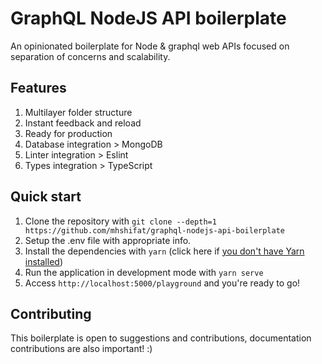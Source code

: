 # GraphQL NodeJS API boilerplate

An opinionated boilerplate for Node & graphql web APIs focused on separation of concerns and scalability.

## Features

1. Multilayer folder structure
2. Instant feedback and reload
3. Ready for production
4. Database integration > MongoDB
5. Linter integration > Eslint
6. Types integration > TypeScript

## Quick start

1. Clone the repository with `git clone --depth=1 https://github.com/mhshifat/graphql-nodejs-api-boilerplate`
2. Setup the .env file with appropriate info.
3. Install the dependencies with `yarn` (click here if [you don't have Yarn installed](https://yarnpkg.com/docs/install))
4. Run the application in development mode with `yarn serve`
5. Access `http://localhost:5000/playground` and you're ready to go!

## Contributing

This boilerplate is open to suggestions and contributions, documentation contributions are also important! :)
